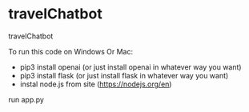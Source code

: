 # travelChatbot
travelChatbot



To run this code on Windows Or Mac:

- pip3 install openai (or just install openai in whatever way you want)
- pip3 install flask (or just install flask in whatever way you want)
- instal node.js from site (https://nodejs.org/en)

run app.py
